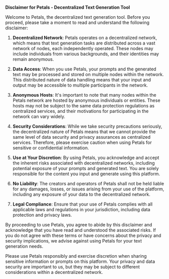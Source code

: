 **Disclaimer for Petals - Decentralized Text Generation Tool**

Welcome to Petals, the decentralized text generation tool. Before you proceed, please take a moment to read and understand the following disclaimer:

1. **Decentralized Network**: Petals operates on a decentralized network, which means that text generation tasks are distributed across a vast network of nodes, each independently operated. These nodes may include individuals from various backgrounds, and their identities may remain anonymous.

2. **Data Access**: When you use Petals, your prompts and the generated text may be processed and stored on multiple nodes within the network. This distributed nature of data handling means that your input and output may be accessible to multiple participants in the network.

3. **Anonymous Hosts**: It's important to note that many nodes within the Petals network are hosted by anonymous individuals or entities. These hosts may not be subject to the same data protection regulations as centralized services, and their motivations for participating in the network can vary widely.

4. **Security Considerations**: While we take security precautions seriously, the decentralized nature of Petals means that we cannot provide the same level of data security and privacy assurances as centralized services. Therefore, please exercise caution when using Petals for sensitive or confidential information.

5. **Use at Your Discretion**: By using Petals, you acknowledge and accept the inherent risks associated with decentralized networks, including potential exposure of your prompts and generated text. You are solely responsible for the content you input and generate using this platform.

6. **No Liability**: The creators and operators of Petals shall not be held liable for any damages, losses, or issues arising from your use of the platform, including any exposure of your data to the decentralized network.

7. **Legal Compliance**: Ensure that your use of Petals complies with all applicable laws and regulations in your jurisdiction, including data protection and privacy laws.

By proceeding to use Petals, you agree to abide by this disclaimer and acknowledge that you have read and understood the associated risks. If you do not agree with these terms or have concerns about the privacy and security implications, we advise against using Petals for your text generation needs.

Please use Petals responsibly and exercise discretion when sharing sensitive information or prompts on this platform. Your privacy and data security are important to us, but they may be subject to different considerations within a decentralized network.